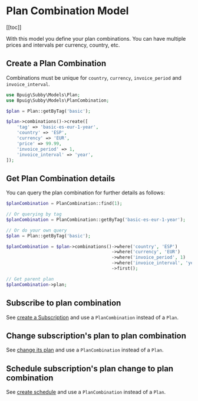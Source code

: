 # Plan Combination Model

[[toc]]

With this model you define your plan combinations. You can have multiple prices and intervals per currency, country,
etc.

## Create a Plan Combination

Combinations must be unique for `country`, `currency`, `invoice_period` and `invoice_interval`.

```php
use Bpuig\Subby\Models\Plan;
use Bpuig\Subby\Models\PlanCombination;

$plan = Plan::getByTag('basic');

$plan->combinations()->create([
    'tag' => 'basic-es-eur-1-year',
    'country' => 'ESP',
    'currency' => 'EUR',
    'price' => 99.99,
    'invoice_period' => 1,
    'invoice_interval' => 'year',
]);
```

## Get Plan Combination details

You can query the plan combination for further details as follows:

```php
$planCombination = PlanCombination::find(1);

// Or querying by tag
$planCombination = PlanCombination::getByTag('basic-es-eur-1-year');

// Or do your own query
$plan = Plan::getByTag('basic');

$planCombination = $plan->combinations()->where('country', 'ESP')
                                        ->where('currency', 'EUR')
                                        ->where('invoice_period', 1)
                                        ->where('invoice_interval', 'year')
                                        ->first();

// Get parent plan                
$planCombination->plan;

```

## Subscribe to plan combination

See [create a Subscription](plan-subscription-model.md#create-a-subscription) and use a `PlanCombination` instead of a
`Plan`.

## Change subscription's plan to plan combination

See [change its plan](plan-subscription-model.md#change-its-plan) and use a `PlanCombination` instead of a `Plan`.

## Schedule subscription's plan change to plan combination

See [create schedule](plan-subscription-schedule-model.md#create-schedule) and use a `PlanCombination` instead of a
`Plan`.
